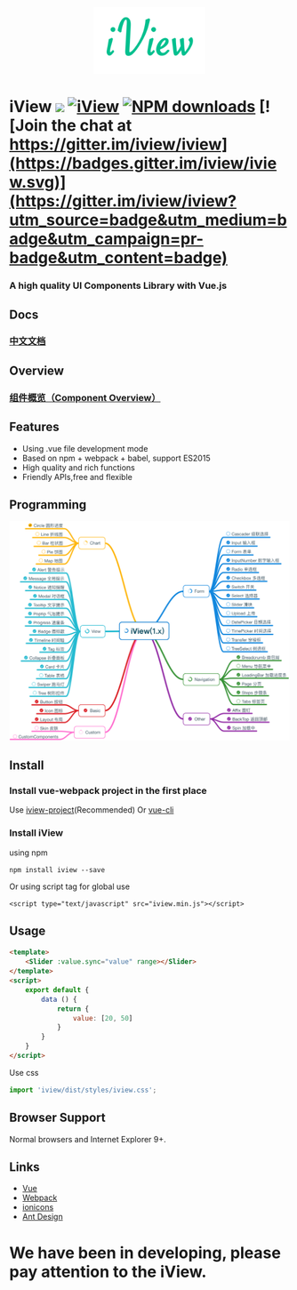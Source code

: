 <p align="center">
    <a href="https://www.iviewui.com">
        <img width="200" src="https://raw.githubusercontent.com/iview/iview/master/assets/logo.png">
    </a>
</p>

# iView  [![](https://img.shields.io/travis/iview/iview.svg?style=flat-square)](https://travis-ci.org/iview/iview) [![iView](https://img.shields.io/npm/v/iview.svg?style=flat-square)](https://www.npmjs.org/package/iview) [![NPM downloads](http://img.shields.io/npm/dm/iview.svg?style=flat-square)](https://npmjs.org/package/iview) [![Join the chat at https://gitter.im/iview/iview](https://badges.gitter.im/iview/iview.svg)](https://gitter.im/iview/iview?utm_source=badge&utm_medium=badge&utm_campaign=pr-badge&utm_content=badge)

### A high quality  UI Components Library with Vue.js

## Docs

### [中文文档](https://www.iviewui.com)

## Overview

### [组件概览（Component Overview）](https://www.iviewui.com/overview)

## Features

- Using .vue file development mode
- Based on npm + webpack + babel, support ES2015
- High quality and rich functions
- Friendly APIs,free and flexible

## Programming 

![iView](https://raw.githubusercontent.com/iview/iview/master/assets/iview.png)

## Install

### Install vue-webpack project in the first place 

Use [iview-project](https://github.com/iview/iview-project)(Recommended) Or [vue-cli](https://github.com/vuejs/vue-cli)

### Install iView

using npm
```
npm install iview --save
```
Or using script tag for global use
```
<script type="text/javascript" src="iview.min.js"></script>
```

## Usage

```html
<template>
    <Slider :value.sync="value" range></Slider>
</template>
<script>
    export default {
        data () {
            return {
                value: [20, 50]
            }
        }
    }
</script>
```
Use css
```js
import 'iview/dist/styles/iview.css';
```

## Browser Support

Normal browsers and Internet Explorer 9+.

## Links

- [Vue](https://github.com/vuejs/vue)
- [Webpack](https://github.com/webpack/webpack)
- [ionicons](https://github.com/driftyco/ionicons)
- [Ant Design](https://github.com/ant-design/ant-design)

# We have been in developing, please pay attention to the iView.
